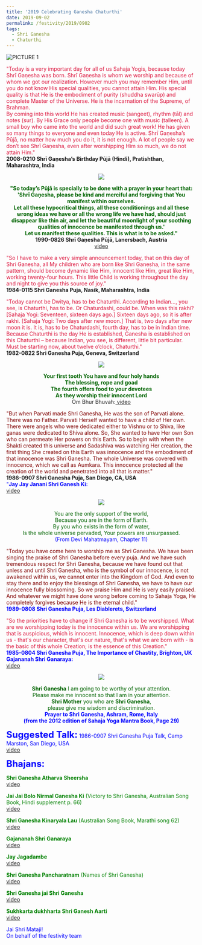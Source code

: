 ```yaml
---
title: '2019 Celebrating Ganesha Chaturthi'
date: 2019-09-02
permalink: /festivity/2019/0902
tags:
  - Shri Ganesha
  - Chaturthi
---
```


![PICTURE 1](/images/image1.png)

<p>
<font color="Crimson">"Today is a very important day for all of us Sahaja Yogis, because today Shrī Gaṇesha was born. Shrī Gaṇesha is whom we worship and because of whom we got our realization. However much you may remember Him, until you do not know His special qualities, you cannot attain Him. His special quality is that He is the embodiment of purity (shuddha swarūp) and complete Master of the Universe. He is the incarnation of the Supreme, of Brahman.<br>
By coming into this world He has created music (sangeet), rhythm (tāl) and notes (sur). By His Grace only people become one with music (talleen). A small boy who came into the world and did such great work! He has given so many things to everyone and even today He is active. Shrī Gaṇesha’s Pūjā, no matter how much you do it, it is not enough. A lot of people say we don’t see Shrī Gaṇesha, even after worshipping Him so much, we do not attain Him."</font><br>
<b>2008-0210 Shrī Gaṇesha’s Birthday Pūjā (Hindi), Pratishthan, Maharashtra, India</b>
</p>

<div style="text-align: center"><img src="/images/image40.png" /></div>

<p style="text-align:center;">
<font color="DarkGreen"><b>"So today’s Pūjā is specially to be done with a prayer in your heart that:<br>
'Shrī Gaṇesha, please be kind and merciful and forgiving that You manifest within ourselves.<br>
Let all these hypocritical things, all these conditionings and all these wrong ideas we have or all the wrong life we have had, should just disappear like thin air, and let the beautiful moonlight of your soothing qualities of innocence be manifested through us.'<br>
Let us manifest these qualities. This is what is to be asked."</b></font><br>
<b>1990-0826 Shrī Gaṇesha Pūjā, Lanersbach, Austria</b><br>
<a href="https://www.youtube.com/watch?v=HJzi8uu62lc&index=6&list=PLuAVZW42aaCkYVG_Ll2jgiRUtS9cC__p1"> video</a>
</p>

<p>
<font color="Crimson">"So I have to make a very simple announcement today, that on this day of Shri Ganesha, all My children who are born like Shri Ganesha, in the same pattern, should become dynamic like Him, innocent like Him, great like Him, working twenty-four hours. This little Child is working throughout the day and night to give you this source of joy."</font><br>
<b>1984-0115 Shri Ganesha Puja, Nasik, Maharashtra, India</b>
</p>

<p>
<font color="Crimson">"Today cannot be Dwitya, has to be Chaturthi. According to Indian…, you see, is Chaturthi, has to be. Or Chaturdashi, could be. When was this rakhi? [Sahaja Yogi: Seventeen, sixteen days ago.] Sixteen days ago, so it is after rakhi. [Sahaja Yogi: Two days after new moon.] That is, two days after new moon it is. It is, has to be Chaturdashi, fourth day, has to be in Indian time. Because Chaturthi is the day He is established, Ganesha is established on this Chaturthi – because Indian, you see, is different, little bit particular. Must be starting now, about twelve o’clock, Chaturthi."</font><br>
<b>1982-0822 Shri Ganesha Puja, Geneva, Switzerland</b>
</p>

<div style="text-align: center"><img src="/images/image41.png" /></div>

<p style="text-align:center;">
<font color="DarkGreen"><b>Your first tooth You have and four holy hands<br>
The blessing, rope and goad<br>
The fourth offers food to your devotees<br>
As they worship their innocent Lord</b></font><br>
Om Bhur Bhuvah:<a href="https://www.youtube.com/watch?v=W1x0tWtTk_8"> video</a>
</p>

<p>
<font color="Maroon">"But when Parvati made Shri Ganesha, He was the son of Parvati alone. There was no Father. Parvati Herself wanted to have a child of Her own. There were angels who were dedicated either to Vishnu or to Shiva, like ganas were dedicated to Shiva alone. So, She wanted to have Her own Son who can permeate Her powers on this Earth. So to begin with when the Shakti created this universe and Sadashiva was watching Her creation, the first thing She created on this Earth was innocence and the embodiment of that innocence was Shri Ganesha. The whole Universe was covered with innocence, which we call as Aumkara. This innocence protected all the creation of the world and penetrated into all that is matter."</font><br>
<b>1986-0907 Shri Ganesha Puja, San Diego, CA, USA</b><br>
<font color="Blue">"<b>Jay Jay Janani Shri Ganesh Ki:</b><br>
<a href="https://www.youtube.com/watch?v=CDgg_m-d3CQ"> video</a>
</p>

<div style="text-align: center"><img src="/images/image42.png" /></div>

<p style="text-align:center;">
<font color="DarkGreen">
You are the only support of the world,<br>
Because you are in the form of Earth.<br>
By you who exists in the form of water,<br>
Is the whole universe pervaded, Your powers are unsurpassed.<br></font>
(From Devi Mahatmayam, Chapter 11)
</p>

<p>
<font color="Maroon">"Today you have come here to worship me as Shri Ganesha. We have been singing the praise of Shri Ganesha before every puja. And we have such tremendous respect for Shri Ganesha, because we have found out that unless and until Shri Ganesha, who is the symbol of our innocence, is not awakened within us, we cannot enter into the Kingdom of God. And even to stay there and to enjoy the blessings of Shri Ganesha, we have to have our innocence fully blossoming. So we praise Him and He is very easily praised. And whatever we might have done wrong before coming to Sahaja Yoga, He completely forgives because He is the eternal child."</font><br>
<b>1989-0808 Shri Ganesha Puja, Les Diablerets, Switzerland</b>
</p>	

<p>
<font color="Crimson">"So the priorities have to change if Shri Ganesha is to be worshipped. What are we worshipping today is the innocence within us. We are worshipping that is auspicious, which is innocent. Innocence, which is deep down within us - that's our character, that's our nature, that's what we are born with - is the basic of this whole Creation; is the essence of this Creation."</font><br>
<b>1985-0804 Shri Ganesha Puja, The Importance of Chastity, Brighton, UK</b><br>
<font color="Blue"><b>Gajananah Shri Ganaraya:</b></font><br> <a href="https://www.youtube.com/watch?v=5fCd4wODKGg"> video</a>
</p>

<div style="text-align: center"><img src="/images/image43.png" /></div>

<p style="text-align:center;">
<font color="DarkGreen">
<b>Shri Ganesha</b> I am going to be worthy of your attention.<br>
Please make me innocent so that I am in your attention.<br>
<b>Shri Mother</b> you who are <b>Shri Ganesha</b>,<br>
please give me wisdom and discrimination.<br></font>
<b>Prayer to Shri Ganesha, Ashram, Rome, Italy<br>
(from the 2012 edition of Sahaja Yoga Mantra Book, Page 29)</b>
</p>

<font size="+2"><b>Suggested Talk:</b></font> 1986-0907 Shri Ganesha Puja Talk, Camp Marston, San Diego, USA<br><a href="https://www.youtube.com/watch?v=3oFG-2N1-5c"> video</a><br>

<font size="+2"><b>Bhajans:</b></font>

<p>
<font color="green"><b>Shri Ganesha Atharva Sheersha</b></font><br>
<a href="https://www.youtube.com/watch?v=Dxl42_lBRJ4">video</a><br>
</p>

<p>
<font color="green"><b>Jai Jai Bolo Nirmal Ganesha Ki</b> (Victory to Shri Ganesha, Australian Song Book, Hindi supplement p. 66)</font><br>
<a href="https://www.youtube.com/watch?v=9r2eVWLg4m">video</a><br>
</p>

<p>
<font color="green"><b>Shri Ganesha Kinaryala Lau</b> (Australian Song Book, Marathi song 62)</font><br>
<a href="https://www.youtube.com/watch?v=1ZZ57Fxd79Q">video</a><br>
</p>

<p>
<font color="green"><b>Gajananah Shri Ganaraya</b></font><br>
<a href="https://www.youtube.com/watch?v=5fCd4wODKGg">video</a><br>
</p>

<p>
<font color="green"><b>Jay Jagadambe</b></font><br>
<a href="https://www.youtube.com/watch?v=KbUT-S2AcBY">video</a><br>
</p>

<p>
<font color="green"><b>Shri Ganesha Pancharatnam</b>  (Names of Shri Ganesha)</font><br>
<a href="https://www.youtube.com/watch?v=TxotrB3Gzo0">video</a><br>
</p>

<p>
<font color="green"><b>Shri Ganesha jai Shri Ganesha</b></font><br>
<a href="https://www.youtube.com/watch?v=GCgN6qnmNi">video</a><br>
</p>

<p>
<font color="green"><b>Sukhkarta dukhharta Shri Ganesh Aarti</b></font><br>
<a href="https://www.youtube.com/watch?v=HNv44APLhL8&list=PLAFCF759D6F2B2407">video</a><br>
</p>

Jai Shri Mataji!<br>
On behalf of the festivity team